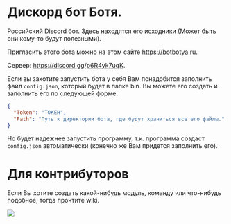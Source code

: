 
# Дискорд бот Ботя.

Российский Discord бот. Здесь находятся его исходники (Может быть они кому-то будут полезными).

Пригласить этого бота можно на этом сайте https://botbotya.ru.

Сервер: https://discord.gg/p6R4yk7uqK.

Если вы захотите запустить бота у себя Вам понадобится заполнить файл `config.json`, который будет в папке bin. Вы можете его создать и заполнить его по следующей форме:
```json
{
  "Token": "ТОКЕН",
  "Path": "Путь к директории бота, где будут храниться все его файлы."
}
```
Но будет надежнее запустить программу, т.к. программа создаст `config.json` автоматически (конечно же Вам придется заполнить его).

# Для контрибуторов

Если Вы хотите создать какой-нибудь модуль, команду или что-нибудь подобное, тогда прочтите wiki.

<img src="https://top.gg/api/widget/status/749991391639109673.svg">
